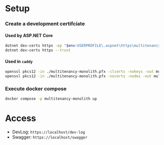 # Setup

### Create a development certifciate

#### Used by ASP.NET Core
``` bash
dotnet dev-certs https -ep "$env:USERPROFILE\.aspnet\https\multitenancy-monolith.pfx" -p default
dotnet dev-certs https --trust
```

#### Used in `caddy`
``` bash
openssl pkcs12 -in ./multitenancy-monolith.pfx -clcerts -nokeys -out multitenancy-monolith.crt
openssl pkcs12 -in ./multitenancy-monolith.pfx -nocerts -nodes -out multitenancy-monolith.rsa
```

### Execute docker compose

``` bash
docker compose -p multitenancy-monolith up
```

# Access

* DevLog: `https://localhost/dev-log`
* Swagger: `https://localhost/swagger`
